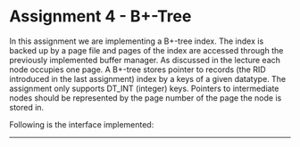 # Assignment 4 - B+-Tree #

In this assignment we are implementing a B+-tree index. The index is backed up by a page file and pages of the index are accessed through the previously implemented buffer manager. 
As discussed in the lecture each node occupies one page. 
A B+-tree stores pointer to records (the RID introduced in the last assignment) index by a keys of a given datatype. The assignment only supports DT_INT (integer) keys.
Pointers to intermediate nodes should be represented by the page number of the page the node is stored in. 

Following is the interface implemented:

-----------------------------------------------------------------------------------------------------------------